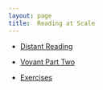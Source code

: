 ```yaml
---
layout: page
title:  Reading at Scale
---
```

* [Distant Reading](/book//reading-at-scale/distant-reading)

* [Voyant Part Two](/book//reading-at-scale/voyant-part-two)

* [Exercises](/book//reading-at-scale/exercises)
